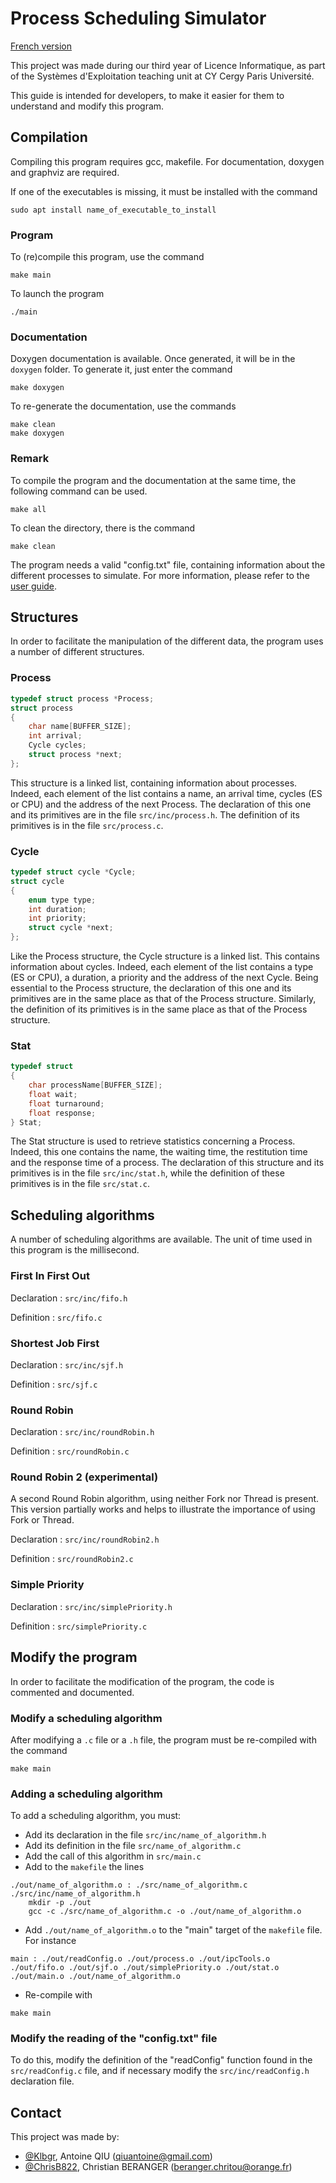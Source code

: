 # Process Scheduling Simulator
[French version](https://github.com/Klbgr/Process-scheduling-simulator/blob/main/README_Fr.md)

This project was made during our third year of Licence Informatique, as part of the Systèmes d'Exploitation teaching unit at CY Cergy Paris Université.

This guide is intended for developers, to make it easier for them to understand and modify this program.

## Compilation
Compiling this program requires gcc, makefile. For documentation, doxygen and graphviz are required.

If one of the executables is missing, it must be installed with the command
```
sudo apt install name_of_executable_to_install
```
### Program
To (re)compile this program, use the command
```
make main
```
To launch the program
```
./main
```
### Documentation
Doxygen documentation is available. Once generated, it will be in the `doxygen` folder. To generate it, just enter the command
```
make doxygen
```
To re-generate the documentation, use the commands
```
make clean
make doxygen
```
### Remark
To compile the program and the documentation at the same time, the following command can be used.
```
make all
```
To clean the directory, there is the command
```
make clean
```
The program needs a valid "config.txt" file, containing information about the different processes to simulate. For more information, please refer to the [user guide](https://github.com/Klbgr/Process-scheduling-simulator/blob/main/User_Guide.pdf).

## Structures
In order to facilitate the manipulation of the different data, the program uses a number of different structures.
### Process
```c
typedef struct process *Process;
struct process
{
    char name[BUFFER_SIZE];
    int arrival;
    Cycle cycles;
    struct process *next;
};
```
This structure is a linked list, containing information about processes. Indeed, each element of the list contains a name, an arrival time, cycles (ES or CPU) and the address of the next Process. The declaration of this one and its primitives are in the file `src/inc/process.h`. The definition of its primitives is in the file `src/process.c`.
### Cycle
```c
typedef struct cycle *Cycle;
struct cycle
{
    enum type type;
    int duration;
    int priority;
    struct cycle *next;
};
```
Like the Process structure, the Cycle structure is a linked list. This contains information about cycles. Indeed, each element of the list contains a type (ES or CPU), a duration, a priority and the address of the next Cycle. Being essential to the Process structure, the declaration of this one and its primitives are in the same place as that of the Process structure. Similarly, the definition of its primitives is in the same place as that of the Process structure.
### Stat
```c
typedef struct
{
    char processName[BUFFER_SIZE];
    float wait;
    float turnaround;
    float response;
} Stat;
```
The Stat structure is used to retrieve statistics concerning a Process. Indeed, this one contains the name, the waiting time, the restitution time and the response time of a process. The declaration of this structure and its primitives is in the file `src/inc/stat.h`, while the definition of these primitives is in the file `src/stat.c`.

## Scheduling algorithms
A number of scheduling algorithms are available. The unit of time used in this program is the millisecond.
### First In First Out
Declaration : `src/inc/fifo.h`

Definition : `src/fifo.c`
### Shortest Job First
Declaration : `src/inc/sjf.h`

Definition : `src/sjf.c`
### Round Robin
Declaration : `src/inc/roundRobin.h`

Definition : `src/roundRobin.c`
### Round Robin 2 (experimental)
A second Round Robin algorithm, using neither Fork nor Thread is present. This version partially works and helps to illustrate the importance of using Fork or Thread.

Declaration : `src/inc/roundRobin2.h`

Definition : `src/roundRobin2.c`
### Simple Priority
Declaration : `src/inc/simplePriority.h`

Definition : `src/simplePriority.c`

## Modify the program
In order to facilitate the modification of the program, the code is commented and documented.
### Modify a scheduling algorithm
After modifying a `.c` file or a `.h` file, the program must be re-compiled with the command
```
make main
```
### Adding a scheduling algorithm
To add a scheduling algorithm, you must:
- Add its declaration in the file `src/inc/name_of_algorithm.h`
- Add its definition in the file `src/name_of_algorithm.c`
- Add the call of this algorithm in `src/main.c`
- Add to the `makefile` the lines
```
./out/name_of_algorithm.o : ./src/name_of_algorithm.c ./src/inc/name_of_algorithm.h
	mkdir -p ./out
	gcc -c ./src/name_of_algorithm.c -o ./out/name_of_algorithm.o
```
- Add `./out/name_of_algorithm.o` to the "main" target of the `makefile` file. For instance
```
main : ./out/readConfig.o ./out/process.o ./out/ipcTools.o ./out/fifo.o ./out/sjf.o ./out/simplePriority.o ./out/stat.o ./out/main.o ./out/name_of_algorithm.o
```
- Re-compile with
```
make main
```
### Modify the reading of the "config.txt" file
To do this, modify the definition of the "readConfig" function found in the `src/readConfig.c` file, and if necessary modify the `src/inc/readConfig.h` declaration file.

## Contact
This project was made by:
- [@Klbgr](https://github.com/Klbgr), Antoine QIU (qiuantoine@gmail.com)
- [@ChrisB822](https://github.com/ChrisB822), Christian BERANGER (beranger.chritou@orange.fr)
